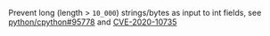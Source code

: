 Prevent long (length > `10_000`) strings/bytes as input to int fields, see 
[python/cpython#95778](https://github.com/python/cpython/issues/95778) and 
[CVE-2020-10735](https://cve.mitre.org/cgi-bin/cvename.cgi?name=CVE-2020-10735)
